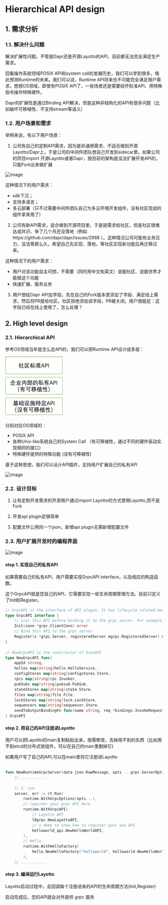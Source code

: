 # Hierarchical API design
## 1. 需求分析
### 1.1. 解决什么问题
解决扩展性问题。不管是Dapr还是开源Layotto的API，目前都无法完全满足生产需求。

回看操作系统领域POSIX API和system call的发展历史，我们可以学到很多，借此预测Runtime的未来。我们可以说，Runtime API将来也不可能完全满足用户需求。想想OS领域，即使有POSIX API了，一些场景还是需要绕开标准API、用特殊指令操作特殊硬件。


Dapr的扩展性是通过Binding API解决，但是这种非结构化的API有很多问题（比如破坏可移植性、不支持stream等语义）

### 1.2. 用户场景和需求
举例来说，有以下用户场景：
1. 公司有自己的定制API需求，因为是非通用需求、不适合做到开源Layotto/Dapr上，于是公司的中间件团队想自己开发到sidecar里。如果公司的项目import 开源Layotto或者Dapr，按目前的架构是没法扩展开发API的，只能Fork出来做扩展

![image](https://user-images.githubusercontent.com/26001097/131614836-60d797c8-b80b-4018-ad43-c2b874d35660.png)

这种情况下的用户需求：
- sdk下沉；
- 支持多语言；
- 多云部署（只不过需要中间件团队自己为多云环境开发组件，没有社区现成的组件拿来用了）

2. 公司有新API需求，适合做到开源项目里，于是提需求给社区，但是社区很难达成共识、争了几个月还没落地（例如https://github.com/dapr/dapr/issues/2988 ）。这种情况公司可能有业务压力，没法等那么久，希望自己先实现、落地，等社区实现新功能后再迁移过来。

这种情况下的用户需求：
- 用户对该功能自主可控，不需要（同时用中文和英文）说服社区、说服世界才能做这个功能
- 快速扩展、服务业务

3. 用户想给Dapr API加字段，先在自己的Fork版本里添加了字段、满足线上需求，然后将PR提给社区。社区拒绝添加该字段，PR被关闭。用户很尴尬：这字段已经在线上使用了，怎么处理？

## 2. High level design
### 2.1. Hierarchical API
参考OS领域当年是怎么定API的，我们可以把Runtime API设计成多层：


![img.png](../../../img/api_plugin/img.png)
  
分别对应OS领域的：
- POSIX API
- 各种Unix-like系统自己的System Call （有可移植性，通过不同的硬件驱动实现相同的接口）
- 特殊硬件提供的特殊功能 (没有可移植性)

基于这种思想，我们可以设计API插件，支持用户扩展自己的私有API

![image](https://user-images.githubusercontent.com/26001097/131614802-c6f6a556-4e8b-4fee-b899-275a80e00eb6.png)


### 2.2. 设计目标
1. 让有定制开发需求的开源用户通过import Layotto的方式使用Layotto,而不是Fork

2. 开发api plugin足够简单

3. 配置文件公用同一个json，新增api plugin无需新增配置文件

### 2.3. 用户扩展开发时的编程界面

![image](https://user-images.githubusercontent.com/26001097/131614952-ccfc7d11-d376-41b0-b16c-2f17bfd2c9fc.png)

#### step 1. 实现自己的私有API

如果需要自己的私有API，用户需要实现GrpcAPI interface，以及相应的构造函数。

这个GrpcAPI就是您自己的API，它需要实现一些生命周期管理方法。目前只定义了Init和Register。
  
```go
// GrpcAPI is the interface of API plugin. It has lifecycle related methods
type GrpcAPI interface {
	// init this API before binding it to the grpc server. For example,you can call app to query their subscriptions.
	Init(conn *grpc.ClientConn) error
	// Bind this API to the grpc server
	Register(s *grpc.Server, registeredServer mgrpc.RegisteredServer) mgrpc.RegisteredServer
}

// NewGrpcAPI is the constructor of GrpcAPI
type NewGrpcAPI func(
	appId string,
	hellos map[string]hello.HelloService,
	configStores map[string]configstores.Store,
	rpcs map[string]rpc.Invoker,
	pubSubs map[string]pubsub.PubSub,
	stateStores map[string]state.Store,
	files map[string]file.File,
	lockStores map[string]lock.LockStore,
	sequencers map[string]sequencer.Store,
	sendToOutputBindingFn func(name string, req *bindings.InvokeRequest) (*bindings.InvokeResponse, error),
) GrpcAPI

```

#### step 2. 将自己的API注册进Layotto

用户可以把Layotto的main复制粘贴出来，按需修改，去掉用不到的东西（比如用不到etcd的分布式锁组件，可以在自己的main里删掉它)

如果用户写了自己的API,可以在main里将它注册进Layotto

```go

func NewRuntimeGrpcServer(data json.RawMessage, opts ...grpc.ServerOption) (mgrpc.RegisteredServer, error) {
	// ...........
	
    // 3. run
    server, err := rt.Run(
        runtime.WithGrpcOptions(opts...),
        // register your grpc API here
        runtime.WithGrpcAPI(
            // Layotto API
            l8grpc.NewLayottoAPI,
            // a demo to show how to register your own API
            helloworld_api.NewHelloWorldAPI,
        ),
        // Hello
        runtime.WithHelloFactory(
            hello.NewHelloFactory("helloworld", helloworld.NewHelloWorld),
        ),
    // ...........
```

#### step 3. 编译运行Layotto
Layotto启动过程中，会回调每个注册进来的API的生命周期方法(Init,Register)

启动完成后，您的API就会对外提供 grpc 服务